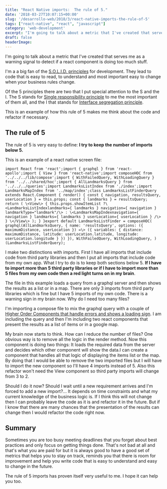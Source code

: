 ```yaml
---
title: "React Native imports:  The rule of 5."
date: '2018-03-27T10:07:15+00:00'
slug: '/desarrollo-web/2018/3/react-native-imports-the-rule-of-5'
tags: ["react-native", "react", "javascript"]
category: 'web-development'
excerpt: "I'm going to talk about a metric that I've created that serves me as a warning signal to detect if a react component is doing too much stuff."
draft: false
headerImage:
---
```

I'm going to talk about a metric that I've created that serves me as a warning signal to detect if a react component is doing too much stuff.

I'm a a big fan of the [S.O.L.I.D. principles](https://en.wikipedia.org/wiki/SOLID_(object-oriented_design)) for development. They lead to code that is easy to read, to understand and most important easy to change when your business rules change.

Of the 5 principles there are two that I put special attention to the S and the I. The S stands for [Single responsibility principle](https://en.wikipedia.org/wiki/Single_responsibility_principle) to me the most important of them all, and the I that stands for [Interface segregation principle](https://en.wikipedia.org/wiki/Interface_segregation_principle).

This is an example of how this rule of 5 makes me think about the code and refactor if necessary.

## The rule of 5

The rule of 5 is very easy to define: **I try to keep the number of imports below 5.**

This is an example of a react native screen file:

    import React from 'react';import { graphql } from 'react-apollo';import { View } from 'react-native';import composeHOC from '../../../lib/compose';import { WithFailedQuery, WithLoadingQuery } from '../../shared/hoc';import { AllLandmarksQuery } from '../../../queries';import LandmarksListIndex from './index';import LandmarksMapIndex from '../map/index';class LandmarksListFinderQuery extends React.Component { render() { const { navigation, resultsQuery, userLocation } = this.props; const { landmarks } = resultsQuery; return ( \<View\> { this.props.showItemList ?\<LandmarksListIndexlandmarks={ landmarks } navigation={ navigation } landmarkType="landmark"/\> : \<LandmarksMapIndexnavigation={ navigation } landmarks={ landmarks } userLocation={ userLocation } /\> } \</View\> ); } }export default LandmarksListFinder = composeHOC( graphql(AllLandmarksQuery, { name: 'resultsQuery', options: ({ maximumDistance, userLocation }) =\> ({ variables: { distance: maximumDistance, latitude: userLocation.latitude, longitude: userLocation.longitude } }) }), WithFailedQuery, WithLoadingQuery, )(LandmarksListFinderQuery);

I make two distinctions with imports. First I have all imports that include code from third party libraries and then I put all imports that include code from my own app. What I try to do is to keep both sections below 5. **If I have to import more than 5 third party libraries or if I have to import more than 5 files from my own code then a red light turns on in my brain**.

The file in this example loads a query from a graphql server and then shows the results as a list or in a map. There are only 3 imports from third party libraries which is fine but I have 5 imports of my own code. There is a warning sign in my brain now. Why do I need too many files?

I'm importing a compose file to mix the graphql query with a couple of [Higher Order Components that handle errors and shows a loading sign](https://www.alvareznavarro.es/desarrollo-web/2018/3/higher-order-components-hoc-in-react-native). I am including the query and then I'm including two react components that present the results as a list of items or in a google map.

My brain now starts to think. How can I reduce the number of files? One obvious way is to remove all the logic in the render method. Now this component is doing two things: It loads the required data from the server and decides which other component will show the data.I can create a component that handles all that logic of displaying the items list or the map. By doing that I would be able to remove the two imported files but I will have to import the new component so I'll have 4 imports instead of 5. Also this refactor won't need the View component so third party imports will change from 3 to 2.

Should I do it now? Should I wait until a new requirement arrives and I'm forced to add a new import?... It depends on time constraints and what my current knowledge of the business logic is. If I think this will not change then I can probably leave the code as it is and refactor it in the future. But if I know that there are many chances that the presentation of the results can change then I would refactor the code right now.

## Summary

Sometimes you are too busy meeting deadlines that you forget about best practices and only focus on getting things done. That's not bad at all and that's what you are paid for but it is always good to have a good set of metrics that helps you to stay on track, reminds you that there is room for improvement and help you write code that is easy to understand and easy to change in the future.

The rule of 5 imports has proven itself very useful to me. I hope it can help you too.
